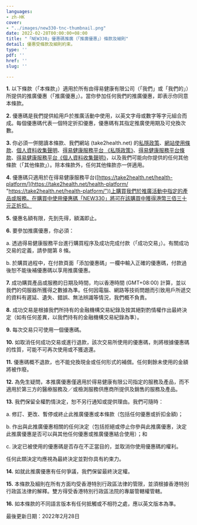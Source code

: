 ```yaml
---
languages:
- zh-HK
cover:
- "../images/new330-tnc-thumbnail.png"
date: 2022-02-28T00:00:00+08:00
title: "「NEW330」優惠碼推廣（「推廣優惠」）條款及細則"
detail: 優惠受條款及細則約束。
type: ''
pdf: ''
href: ''
slug: ''

---
```

**1.**	以下條款（「本條款」）適用於所有由得易健康有限公司（「我們」或「我們的」）所提供的推廣優惠（「推廣優惠」）。當你參加任何我們的推廣優惠，即表示你同意本條款。

**2.**	優惠碼是我們提供給用戶於推廣活動中使用，以英文字母或數字等字元組合而成。每個優惠碼代表一個特定折扣優惠，優惠碼有其指定推廣使用期及可兌換次數。

**3.**	你必須一併閱讀本條款、我們網站 (take2health.net) 的[私隱政策](https://take2health.net/terms-and-conditions/%E7%A7%81%E9%9A%B1%E6%94%BF%E7%AD%96)、[網站使用條款](https://take2health.net/terms-and-conditions/%E7%B6%B2%E7%AB%99%E4%BD%BF%E7%94%A8%E6%A2%9D%E6%AC%BE)、[個人資料收集聲明](https://take2health.net/terms-and-conditions/%E5%80%8B%E4%BA%BA%E8%B3%87%E6%96%99%E6%94%B6%E9%9B%86%E8%81%B2%E6%98%8E)、[得易健康服務平台 《私隱政策》](https://take2health.net/health-platform/agreement/2)、[得易健康服務平台條款](https://take2health.net/health-platform/agreement/3)、[得易健康服務平台《個人資料收集聲明》](https://take2health.net/health-platform/agreement/1)，以及我們可能向你提供的任何其他條款（「其他條款」）。除本條款外，任何其他條款亦一併適用。

**4.**	優惠碼只適用於在得易健康服務平台([https://take2health.net/health-platform/](https://take2health.net/health-platform/ "https://take2health.net/health-platform/"))上購買我們於推廣活動中指定的產品或服務。在購買中使用優惠碼「NEW330」將可在該購買中獲得港幣三佰三十元正折扣。

**5.**	優惠名額有限，先到先得，額滿即止。

**6.**	要參加推廣優惠，你必須：

a.	透過得易健康服務平台進行購買程序及成功完成付款（「成功交易」）。有關成功交易的定義，請參閱第 8 條。

b.	於購買過程中，在付款頁面「添加優惠碼」一欄中輸入正確的優惠碼，付款過後恕不能後補優惠碼以享用推廣優惠。

**7.**	成功購買產品或服務的日期及時間，均以香港時間 (GMT+08:00) 計算，並以我們的伺服器所獲得之數據為準。任何因電腦、網路等技術問題而引致用戶所遞交的資料有遲延、遺失、錯誤、無法辨識等情況，我們概不負責。

**8.**	成功交易是根據我們所持有的金融機構交易紀錄及按其絕對酌情權作出最終決定（如有任何差異，以我們持有的金融機構交易紀錄為準）。

**9.**	每次交易只可使用一個優惠碼。

**10.**	如取消任何成功交易或進行退款，該次交易所使用的優惠碼，則將根據優惠碼的性質，可能不可再次使用或不獲退還。

**11.**	優惠碼概不退款，也不能兌換現金或任何形式的補償。任何剩餘未使用的金額將被作廢。

**12.**	為免生疑問，本推廣優惠僅適用於得易健康有限公司指定的服務及產品，而不適用於第三方的醫療服務及／或檢測服務供應商所提供及銷售的服務及產品。

**13.**	我們保留全權酌情決定，恕不另行通知或提供理由。我們可隨時： 

a.	修訂、更改、暫停或終止此推廣優惠或本條款（包括任何優惠或折扣金額)；

b.	作出與此推廣優惠相關的任何決定（包括拒絕或停止你參與此推廣優惠，決定此推廣優惠是否可以與其他任何優惠或推廣優惠結合使用）；和 

c.	決定已被使用的優惠碼是否存在不正當目的，並取消你使用優惠碼的權利。

任何此類決定均應視為最終決定並對你具有約束力。 

**14.**	如就此推廣優惠有任何爭議，我們保留最終決定權。

**15.**	本條款及細則在所有方面均受香港特別行政區法律的管限，並須根據香港特別行政區法律的解釋。雙方得受香港特別行政區法院的專屬管轄權管轄。

**16.**	如本條款的不同語言版本有任何抵觸或不相符之處，應以英文版本為準。

最後更新日期：2022年2月28日